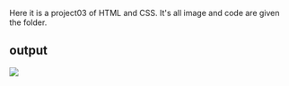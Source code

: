 Here it is a project03 of HTML and CSS. It's all image and code are given the folder.

## **output**

![](./image/output.png)